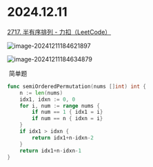 # 2024.12.11

[2717. 半有序排列 - 力扣（LeetCode）](https://leetcode.cn/problems/semi-ordered-permutation/description/)

![image-20241211184621897](https://gitee.com/knoci/picture/raw/master/image-20241211184621897.png)

![image-20241211184634879](https://gitee.com/knoci/picture/raw/master/image-20241211184634879.png)

​	简单题

```go
func semiOrderedPermutation(nums []int) int {
    n := len(nums)
    idx1, idxn := 0, 0
    for i, num := range nums {
        if num == 1 { idx1 = i}
        if num == n { idxn = i}
    }
    if idx1 > idxn {
        return idx1+n-idxn-2
    }
    return idx1+n-idxn-1
}
```


